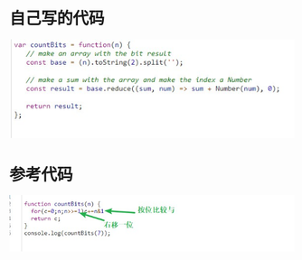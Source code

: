 # 自己写的代码
![image](https://github.com/pikaqiu-ru/learn_js/blob/master/2/my.jpg)

# 参考代码
![image](https://github.com/pikaqiu-ru/learn_js/blob/master/2/reference.jpg)
